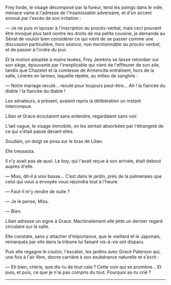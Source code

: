Frey livide, le visage décomposé par la fureur, tend les poings dans le vide, menace vaine à l'adresse de l'insaisissable adversaire, et d'un accent enroué par l'excès de son irritation :

— Je ne puis m'oposer à l'inscription au procès-verbal, mais ceci
pouvant être invoqué plus tard oontre les droits de ma petite cousine, je demande au Sénat de vouloir bien considérer ce qui vient de se passer comme une  discussion particulière, _hors séance, non mentionnable au procès-verbal_, et de passer à l'ordre du jour.

Et la motion adoptée à mains levées, Frey Jemkins se laisse retomber sur son siège, épouvanté par l'inexplicable qui vient de l'effleurer de son aile, tandis que Chazelet et la comtesse de Armencita entraînent, hors de la salle, Linérès en larmes, laquelle répète, au milieu de sanglots :

— Notre mariage reculé... reculé pour toujours peut-être... Ah ! la fiancée du diable ! la fiancée du diable !

Les sénateurs, à présent, avaient repris la délibération un instant interrompue.

Lilian et Grace écoutaient sans entendre, regardaient sans voir.

L'œil vague, le visage immobile, on les sentait absorbées par l'étrangeté de ce qui s'était passé devant elles.

Soudain, un doigt se posa sur le bras de Lilian.

Elle tressauta.

Il n'y avait pas de quoi. Le boy, qui l'avait reçue à son arrivée, était debout auprès d'elle.

— Miss, dit-il à voix basse... C’est dans le jardin, près de la palmeraies que celui qui vous a envoyée vous rejoindra tout à l'heure.

— Faut-il m'y rendre de suite ?

— Je le pense, Miss.

— Bien.

Lilian adresse un signe à Grace. Machinalement elle jette un dernier
regard circulaire sur la salle.

Elle constate, sans y attacher d'importance, que le vieillard et le Japonais, remarqués par elle dans la tribune lui faisant vis-à-vis ont disparu.

Puis elle regagne le couloir, l'escalier, les jardins avec Grace Paterson qui, une fois à l'air libre, donne carrière à son exubérance naturelle et s'écrit :

— Eh bien, chérie, que dis-tu de tout cela ? Cette voix qui se promène... Et puis, et puis, ce que je n'ai pas compris du tout. Pourquoi as-tu crié ?

-----


